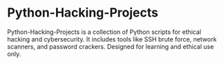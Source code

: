 # Python-Hacking-Projects
Python-Hacking-Projects is a collection of Python scripts for ethical hacking and cybersecurity. It includes tools like SSH brute force, network scanners, and password crackers. Designed for learning and ethical use only.
